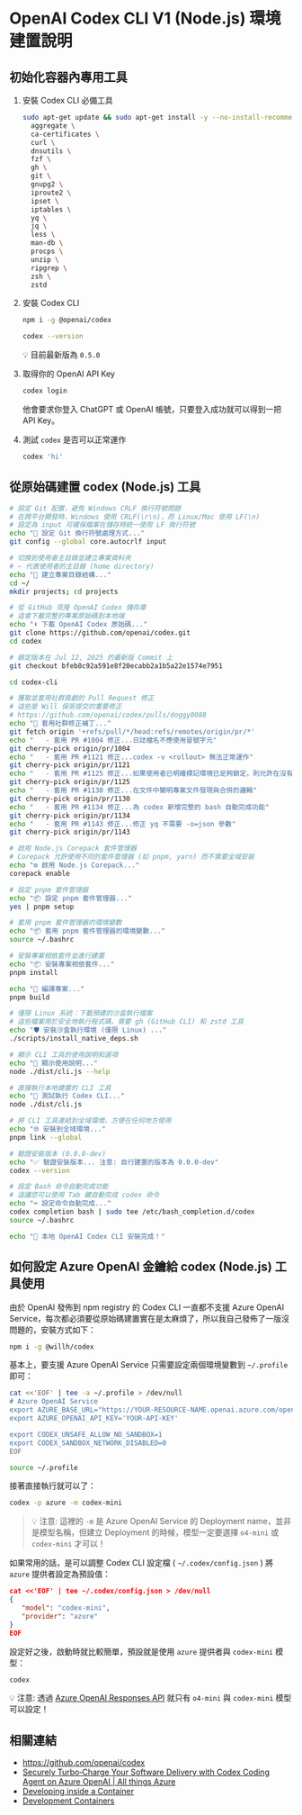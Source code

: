 # OpenAI Codex CLI V1 (Node.js) 環境建置說明

## 初始化容器內專用工具

1. 安裝 Codex CLI 必備工具

   ```sh
   sudo apt-get update && sudo apt-get install -y --no-install-recommends \
     aggregate \
     ca-certificates \
     curl \
     dnsutils \
     fzf \
     gh \
     git \
     gnupg2 \
     iproute2 \
     ipset \
     iptables \
     yq \
     jq \
     less \
     man-db \
     procps \
     unzip \
     ripgrep \
     zsh \
     zstd
   ```

2. 安裝 Codex CLI

   ```sh
   npm i -g @openai/codex

   codex --version
   ```

   💡 目前最新版為 `0.5.0`

3. 取得你的 OpenAI API Key

   ```sh
   codex login
   ```

   他會要求你登入 ChatGPT 或 OpenAI 帳號，只要登入成功就可以得到一把 API Key。

4. 測試 `codex` 是否可以正常運作

   ```sh
   codex 'hi'
   ```

## 從原始碼建置 codex (Node.js) 工具

```sh
# 設定 Git 配置，避免 Windows CRLF 換行符號問題
# 在跨平台開發時，Windows 使用 CRLF(\r\n)，而 Linux/Mac 使用 LF(\n)
# 設定為 input 可確保檔案在儲存時統一使用 LF 換行符號
echo "📝 設定 Git 換行符號處理方式..."
git config --global core.autocrlf input

# 切換到使用者主目錄並建立專案資料夾
# ~ 代表使用者的主目錄 (home directory)
echo "📁 建立專案目錄結構..."
cd ~/
mkdir projects; cd projects

# 從 GitHub 克隆 OpenAI Codex 儲存庫
# 這會下載完整的專案原始碼到本地端
echo "⬇️ 下載 OpenAI Codex 原始碼..."
git clone https://github.com/openai/codex.git
cd codex

# 鎖定版本在 Jul 12, 2025 的最新版 Commit 上
git checkout bfeb8c92a591e8f20ecabb2a1b5a22e1574e7951

cd codex-cli

# 獲取並套用社群貢獻的 Pull Request 修正
# 這些是 Will 保哥提交的重要修正
# https://github.com/openai/codex/pulls/doggy8088
echo "🔧 套用社群修正補丁..."
git fetch origin '+refs/pull/*/head:refs/remotes/origin/pr/*'
echo "   - 套用 PR #1004 修正...日誌檔名不應使用冒號字元"
git cherry-pick origin/pr/1004
echo "   - 套用 PR #1121 修正...codex -v <rollout> 無法正常運作"
git cherry-pick origin/pr/1121
echo "   - 套用 PR #1125 修正...如果使用者已明確標記環境已足夠鎖定，則允許在沒有沙盒的情況下執行。"
git cherry-pick origin/pr/1125
echo "   - 套用 PR #1130 修正...在文件中闡明專案文件發現與合併的邏輯"
git cherry-pick origin/pr/1130
echo "   - 套用 PR #1134 修正...為 codex 新增完整的 bash 自動完成功能"
git cherry-pick origin/pr/1134
echo "   - 套用 PR #1143 修正...修正 yq 不需要 -o=json 參數"
git cherry-pick origin/pr/1143

# 啟用 Node.js Corepack 套件管理器
# Corepack 允許使用不同的套件管理器 (如 pnpm, yarn) 而不需要全域安裝
echo "⚙️ 啟用 Node.js Corepack..."
corepack enable

# 設定 pnpm 套件管理器
echo "📦 設定 pnpm 套件管理器..."
yes | pnpm setup

# 套用 pnpm 套件管理器的環境變數
echo "📦 套用 pnpm 套件管理器的環境變數..."
source ~/.bashrc

# 安裝專案相依套件並進行建置
echo "📦 安裝專案相依套件..."
pnpm install

echo "🔨 編譯專案..."
pnpm build

# 僅限 Linux 系統：下載預建的沙盒執行檔案
# 這些檔案用於安全地執行程式碼，需要 gh (GitHub CLI) 和 zstd 工具
echo "🛡️ 安裝沙盒執行環境 (僅限 Linux) ..."
./scripts/install_native_deps.sh

# 顯示 CLI 工具的使用說明和選項
echo "📖 顯示使用說明..."
node ./dist/cli.js --help

# 直接執行本地建置的 CLI 工具
echo "🚀 測試執行 Codex CLI..."
node ./dist/cli.js

# 將 CLI 工具連結到全域環境，方便在任何地方使用
echo "🌐 安裝到全域環境..."
pnpm link --global

# 驗證安裝版本 (0.0.0-dev)
echo "✅ 驗證安裝版本... 注意: 自行建置的版本為 0.0.0-dev"
codex --version

# 設定 Bash 命令自動完成功能
# 這讓您可以使用 Tab 鍵自動完成 codex 命令
echo "⌨️ 設定命令自動完成..."
codex completion bash | sudo tee /etc/bash_completion.d/codex
source ~/.bashrc

echo "🎉 本地 OpenAI Codex CLI 安裝完成！"
```

## 如何設定 Azure OpenAI 金鑰給 codex (Node.js) 工具使用

由於 OpenAI 發佈到 npm registry 的 Codex CLI 一直都不支援 Azure OpenAI Service，每次都必須要從原始碼建置實在是太麻煩了，所以我自己發佈了一版沒問題的，安裝方式如下：

```sh
npm i -g @willh/codex
```

基本上，要支援 Azure OpenAI Service 只需要設定兩個環境變數到 `~/.profile` 即可：

```sh
cat <<'EOF' | tee -a ~/.profile > /dev/null
# Azure OpenAI Service
export AZURE_BASE_URL="https://YOUR-RESOURCE-NAME.openai.azure.com/openai"
export AZURE_OPENAI_API_KEY='YOUR-API-KEY'

export CODEX_UNSAFE_ALLOW_NO_SANDBOX=1
export CODEX_SANDBOX_NETWORK_DISABLED=0
EOF

source ~/.profile
```

接著直接執行就可以了：

```sh
codex -p azure -m codex-mini
```

> 💡 注意: 這裡的 `-m` 是 Azure OpenAI Service 的 Deployment name，並非是模型名稱，但建立 Deployment 的時候，模型一定要選擇 `o4-mini` 或 `codex-mini` 才可以！

如果常用的話，是可以調整 Codex CLI 設定檔 ( `~/.codex/config.json` ) 將 `azure` 提供者設定為預設值：

```json
cat <<'EOF' | tee ~/.codex/config.json > /dev/null
{
   "model": "codex-mini",
   "provider": "azure"
}
EOF
```

設定好之後，啟動時就比較簡單，預設就是使用 `azure` 提供者與 `codex-mini` 模型：

```sh
codex
```

💡 注意: 透過 [Azure OpenAI Responses API](https://learn.microsoft.com/en-us/azure/ai-foundry/openai/how-to/responses?WT.mc_id=DT-MVP-4015686&tabs=rest-api) 就只有 `o4-mini` 與 `codex-mini` 模型可以設定！

## 相關連結

- <https://github.com/openai/codex>
- [Securely Turbo‑Charge Your Software Delivery with Codex Coding Agent on Azure OpenAI | All things Azure](https://devblogs.microsoft.com/all-things-azure/securely-turbo%E2%80%91charge-your-software-delivery-with-the-codex-coding-agent-on-azure-openai/)
- [Developing inside a Container](https://code.visualstudio.com/docs/devcontainers/containers)
- [Development Containers](https://containers.dev/)

